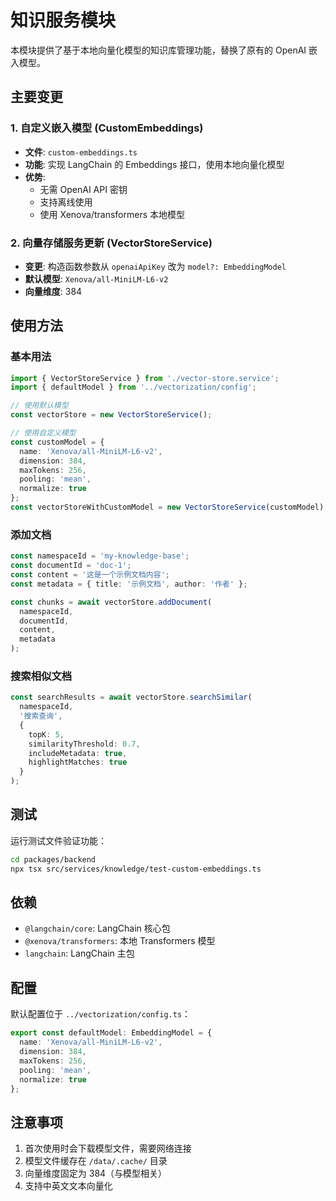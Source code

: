 # 知识服务模块

本模块提供了基于本地向量化模型的知识库管理功能，替换了原有的 OpenAI 嵌入模型。

## 主要变更

### 1. 自定义嵌入模型 (CustomEmbeddings)

- **文件**: `custom-embeddings.ts`
- **功能**: 实现 LangChain 的 Embeddings 接口，使用本地向量化模型
- **优势**: 
  - 无需 OpenAI API 密钥
  - 支持离线使用
  - 使用 Xenova/transformers 本地模型

### 2. 向量存储服务更新 (VectorStoreService)

- **变更**: 构造函数参数从 `openaiApiKey` 改为 `model?: EmbeddingModel`
- **默认模型**: `Xenova/all-MiniLM-L6-v2`
- **向量维度**: 384

## 使用方法

### 基本用法

```typescript
import { VectorStoreService } from './vector-store.service';
import { defaultModel } from '../vectorization/config';

// 使用默认模型
const vectorStore = new VectorStoreService();

// 使用自定义模型
const customModel = {
  name: 'Xenova/all-MiniLM-L6-v2',
  dimension: 384,
  maxTokens: 256,
  pooling: 'mean',
  normalize: true
};
const vectorStoreWithCustomModel = new VectorStoreService(customModel);
```

### 添加文档

```typescript
const namespaceId = 'my-knowledge-base';
const documentId = 'doc-1';
const content = '这是一个示例文档内容';
const metadata = { title: '示例文档', author: '作者' };

const chunks = await vectorStore.addDocument(
  namespaceId,
  documentId,
  content,
  metadata
);
```

### 搜索相似文档

```typescript
const searchResults = await vectorStore.searchSimilar(
  namespaceId,
  '搜索查询',
  {
    topK: 5,
    similarityThreshold: 0.7,
    includeMetadata: true,
    highlightMatches: true
  }
);
```

## 测试

运行测试文件验证功能：

```bash
cd packages/backend
npx tsx src/services/knowledge/test-custom-embeddings.ts
```

## 依赖

- `@langchain/core`: LangChain 核心包
- `@xenova/transformers`: 本地 Transformers 模型
- `langchain`: LangChain 主包

## 配置

默认配置位于 `../vectorization/config.ts`：

```typescript
export const defaultModel: EmbeddingModel = {
  name: 'Xenova/all-MiniLM-L6-v2',
  dimension: 384,
  maxTokens: 256,
  pooling: 'mean',
  normalize: true
};
```

## 注意事项

1. 首次使用时会下载模型文件，需要网络连接
2. 模型文件缓存在 `/data/.cache/` 目录
3. 向量维度固定为 384（与模型相关）
4. 支持中英文文本向量化